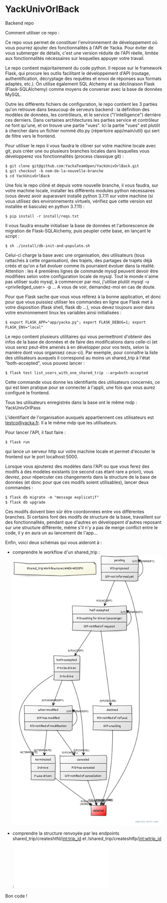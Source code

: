 # YackUnivOrlBack
Backend repo

Comment utiliser ce repo :

Ce repo vous permet de constituer l'environnement de développement où vous pourrez ajouter des fonctionnalités à l'API de Yacka. Pour éviter de vous submerger de détails, c'est une version réduite de l'API réelle, limitée aux fonctionnalités nécessaires sur lesquelles appuyer votre travail.

Le repo contient majoritairement du code python. Il repose sur le framework Flask, qui procure les outils facilitant le développement d'API (routage, authentification, décryptage des requêtes et envoi de réponses aux formats adaptés, etc.). On utilise également SQL Alchemy et sa déclinaison Flask (Flask-SQLAlchemy) comme moyens de converser avec la base de données MySQL.

Outre les différents fichiers de configuration, le repo contient les 3 parties qu'on retrouve dans beaucoup de serveurs backend : la définition des modèles de données, les contrôleurs, et le service ("l'intelligence") derrière ces derniers. Dans certaines architectures les parties service et contrôleur ne font qu'une, et on trouve une partie "vues". Ici la partie "vues" est plutôt à chercher dans un fichier nommé dto.py (répertoire app/main/util) qui sert de filtre vers le frontend.
  
Pour utiliser le repo il vous faudra le clôner sur votre machine locale avec git, puis créer une ou plusieurs branches locales dans lesquelles vous développerez vos fonctionnalités (process classique git) :
  
  ```shell
  $ git clone git@github.com:YackaTeamOpen/YackUnivOrlBack.git
  $ git checkout -b nom-de-la-nouvelle-branche
  $ cd YackUnivOrlBack
  ```
 
Une fois le repo clôné et depuis votre nouvelle branche, il vous faudra, sur votre machine locale, installer les différents modules python nécessaires (vous devez avoir auparavant installé python 3.7.11 sur votre machine (si vous utilisez des environnements virtuels, vérifiez que cette version est installée et basculez en python 3.7.11) :
  
  ```shell
  $ pip install -r install/reqs.txt
  ```
Il vous faudra ensuite initialiser la base de données et l'arborescence de migration de Flask-SQLAlchemy, puis peupler cette base, en lançant le script :
  
  ```shell
  $ sh ./install/db-init-and-populate.sh
  ```
Celui-ci charge la base avec une organisation, des utilisateurs (tous rattachés à cette organisation), des trajets, des partages de trajets déjà créés et qu'on a fait évoluer comme ils pourraient évoluer dans la réalité. Attention : les 4 premières lignes de commande mysql peuvent devoir être modifiées selon votre configuration locale de mysql. Tout le monde n'aime pas utiliser sudo mysql, à commencer par moi, j'utilise plutôt mysql -u <priviledged_user> -p ... A vous de voir, demandez-moi en cas de doute.
  
Pour que Flask sache que vous vous référez à la bonne application, et donc pour que vous puissiez utiliser les commandes en ligne que Flask met à votre disposition (flask shell, flask db ...), vous devez toujours avoir dans votre environnement linux les variables ainsi initialisées :
  
  ```shell
  $ export FLASK_APP="app/yacka.py"; export FLASK_DEBUG=1; export FLASK_ENV="local"
  ```
Le repo contient plusieurs utilitaires qui vous permettront d'obtenir des infos de la base de données et de faire des modifications dans celle-ci (et vous serez peut-être amenés à en développer pour vos tests, selon la manière dont vous organisez ceux-ci). Par exemple, pour connaître la liste des utilisateurs auxquels il correspond au moins un shared_trip à l'état "both-accepted", vous pouvez lancer :

  ```shell
  $ flask test list_users_with_one_shared_trip --arg=both-accepted
  ```
Cette commande vous donne les identifiants des utilisateurs concernés, ce qui est bien pratique pour se connecter à l'appli, une fois que vous aurez configuré le frontend.

Tous les utilisateurs enregistrés dans la base ont le même mdp : YackUnivOrlPass
  
L'identifiant de l'organisation auxquels appartiennent ces utilisateurs est testco@yacka.fr. Il a le même mdp que les utilisateurs.

Pour lancer l'API, il faut faire :

  ```shell
  $ flask run
  ```
qui lance un serveur http sur votre machine locale et permet d'écouter le frontend sur le port localhost:5000.
  
Lorsque vous ajouterez des modèles dans l'API ou que vous ferez des modifs à des modèles existants (ce second cas étant rare a priori), vous devrez, pour répercuter ces changements dans la structure de la base de données (et donc pour que ces modifs soient utilisables), lancer deux commandes :
  
  ```shell
  $ flask db migrate -m "message explicatif"
  $ flask db upgrade
  ```
Ces modifs doivent bien sûr être coordonnées entre vos différentes branches. Si certains font des modifs de structure de la base, travaillent sur des fonctionnalités, pendant que d'autres en développent d'autres reposant sur une structure différente, même s'il n'y a pas de merge conflict entre le code, il y en aura un au lancement de l'app... 
  
Enfin, voici deux schémas qui vous aideront à :

- comprendre le workflow d'un shared_trip :
![alt text](./shared_trip_workflow31-1-22-small.png)

- comprendre la structure renvoyée par les endpoints shared_trip/createshtfd/<int:trip_id> et /shared_trip/createshtfp/<int:wtrip_id> :
![alt text](./resultat_du_endpoint_shared_trip.pdf)

Bon code !
  
